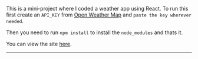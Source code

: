 This is a mini-project where I coded a weather app using React.
To run this first create an `API_KEY` from [Open Weather Map](https://openweathermap.org/) and `paste the key wherever needed`.<br />

Then you need to run `npm install` to install the `node_modules` and thats it.

You can view the site [here](https://roninanu777.github.io/react_weatherapp/).

<hr />

